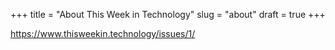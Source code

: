 +++
title = "About This Week in Technology"
slug  = "about"
draft = true
+++

https://www.thisweekin.technology/issues/1/ 
